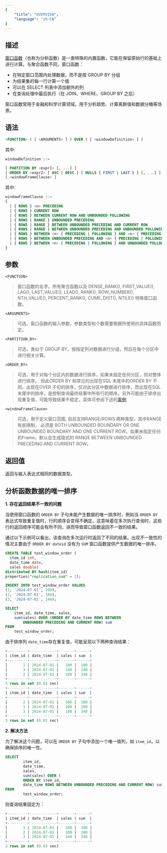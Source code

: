 ```yaml
---
{
    "title": "OVERVIEW",
    "language": "zh-CN"
}
---
```


## 描述

[窗口函数](../../../query-data/window-function)（也称为分析函数）是一类特殊的内置函数，它能在保留原始行的基础上进行计算。与聚合函数不同，窗口函数：

- 在特定窗口范围内处理数据，而不是按 GROUP BY 分组
- 为结果集的每一行计算一个值
- 可以在 SELECT 列表中添加额外的列
- 在查询处理中最后执行（在 JOIN、WHERE、GROUP BY 之后）

窗口函数常用于金融和科学计算领域，用于分析趋势、计算离群值和数据分桶等场景。

## 语法

```sql
<FUNCTION> ( [ <ARGUMENTS> ] ) OVER ( [ <windowDefinition> ] )
```

其中:
```sql
windowDefinition ::=

[ PARTITION BY <expr1> [, ...] ]
[ ORDER BY <expr2> [ ASC | DESC ] [ NULLS { FIRST | LAST } ] [, ...] ]
[ <windowFrameClause> ]
```

其中:
```sql
windowFrameClause ::=
{
  | { ROWS } <n> PRECEDING
  | { ROWS } CURRENT ROW
  | { ROWS } BETWEEN CURRENT ROW AND UNBOUNDED FOLLOWING
  | { ROWS | RANGE } UNBOUNDED PRECEDING
  | { ROWS | RANGE } BETWEEN UNBOUNDED PRECEDING AND CURRENT ROW
  | { ROWS | RANGE } BETWEEN UNBOUNDED PRECEDING AND UNBOUNDED FOLLOWING
  | { ROWS } BETWEEN <n> { PRECEDING | FOLLOWING } AND <n> { PRECEDING | FOLLOWING }
  | { ROWS } BETWEEN UNBOUNDED PRECEDING AND <n> { PRECEDING | FOLLOWING }
  | { ROWS } BETWEEN <n> { PRECEDING | FOLLOWING } AND UNBOUNDED FOLLOWING
}
```

## 参数

`<FUNCTION>`
> 窗口函数的名字。所有聚合函数以及 DENSE_RANK(), FIRST_VALUE(), LAG(), LAST_VALUE(), LEAD(), RANK(), ROW_NUMBER(), NTH_VALUE(), PERCENT_RANK(), CUME_DIST(), NTILE() 特殊窗口函数。

`<ARGUMENTS>`
> 可选，窗口函数的输入参数，参数类型和个数需要根据所使用的具体函数而定。

`<PARTITION_BY>`
> 可选，类似于 GROUP BY，按指定列对数据进行分组，然后在每个分区中进行相关计算。

`<ORDER_BY>`
> 可选，用于对每个分区内的数据进行排序，如果未指定任何分区，则对整体进行排序。 但此ORDER BY 和常见的出现在SQL 末尾中的ORDER BY 不同。出现在OVER 子句的排序，仅对此分区中数据进行排序，而出现在SQL 末尾中的排序，是控制查询最终结果中所有行的顺序。另外可能由于排序出现重复值，可能导致结果不稳定，具体可参阅下述的[案例](#section1)

`<windowFrameClause>`
> 可选，用于定义窗口范围, 目前支持RANGE/ROWS 两种类型，其中RANGE 有些限制， 必须是 BOTH UNBOUNDED BOUNDARY OR ONE UNBOUNDED BOUNDARY AND ONE CURRENT ROW。如果未指定任何的Frame，默认会生成隐式的 RANGE BETWEEN UNBOUNDED PRECEDING AND CURRENT ROW。


## 返回值

返回与输入表达式相同的数据类型。

<a id="section1"></a>
## 分析函数数据的唯一排序

**1. 存在返回结果不一致的问题**

当使用窗口函数的 `ORDER BY` 子句未能产生数据的唯一排序时，例如当 `ORDER BY` 表达式导致重复值时，行的顺序会变得不确定。这意味着在多次执行查询时，这些行的返回顺序可能会有所不同，进而导致窗口函数返回不一致的结果。

通过以下示例可以看出，该查询在多次运行时返回了不同的结果。出现不一致性的情况主要由于 `ORDER BY dateid` 没有为 `SUM` 窗口函数提供产生数据的唯一排序。

```sql
CREATE TABLE test_window_order (
  item_id int,
  date_time date,
  sales double)
distributed BY hash(item_id)
properties("replication_num" = 1);

INSERT INTO test_window_order VALUES
(1, '2024-07-01', 100),
(2, '2024-07-01', 100),
(3, '2024-07-01', 140);

SELECT
    item_id, date_time, sales,
    sum(sales) OVER (ORDER BY date_time ROWS BETWEEN 
        UNBOUNDED PRECEDING AND CURRENT ROW) sum
FROM
    test_window_order;
```

由于排序列 `date_time`存在重复值，可能呈现以下两种查询结果：

```sql
+---------+------------+-------+------+
| item_id | date_time  | sales | sum  |
+---------+------------+-------+------+
|       1 | 2024-07-01 |   100 |  100 |
|       3 | 2024-07-01 |   140 |  240 |
|       2 | 2024-07-01 |   100 |  340 |
+---------+------------+-------+------+
3 rows in set (0.03 sec)
+---------+------------+-------+------+
| item_id | date_time  | sales | sum  |
+---------+------------+-------+------+
|       2 | 2024-07-01 |   100 |  100 |
|       1 | 2024-07-01 |   100 |  200 |
|       3 | 2024-07-01 |   140 |  340 |
+---------+------------+-------+------+
3 rows in set (0.02 sec)
```

**2. 解决方法**

为了解决这个问题，可以在 `ORDER BY` 子句中添加一个唯一值列，如 `item_id`，以确保排序的唯一性。

```sql
SELECT
        item_id,
        date_time,
        sales,
        sum(sales) OVER (
        ORDER BY item_id,
        date_time ROWS BETWEEN UNBOUNDED PRECEDING AND CURRENT ROW) sum
FROM
        test_window_order;
```

则查询结果固定为：

```sql
+---------+------------+-------+------+
| item_id | date_time  | sales | sum  |
+---------+------------+-------+------+
|       1 | 2024-07-01 |   100 |  100 |
|       2 | 2024-07-01 |   100 |  200 |
|       3 | 2024-07-01 |   140 |  340 |
+---------+------------+-------+------+
3 rows in set (0.03 sec)
```
